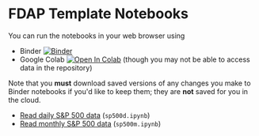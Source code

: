 # FDAP Template Notebooks

You can run the notebooks in your web browser using
- Binder [![Binder](https://mybinder.org/badge_logo.svg)](https://mybinder.org/v2/gh/lukestein-classes/fdap_public/templates/HEAD)
- Google Colab [![Open In Colab](https://colab.research.google.com/assets/colab-badge.svg)](https://colab.research.google.com/github/lukestein-classes/fdap_public/templates/blob/master) (though you may not be able to access data in the repository)

Note that you **must** download saved versions of any changes you make to Binder notebooks if you'd like to keep them; they are **not** saved for you in the cloud.

- [Read daily S&P 500 data](sp500d.ipynb) (`sp500d.ipynb`)
- [Read monthly S&P 500 data](sp500m.ipynb) (`sp500m.ipynb`)